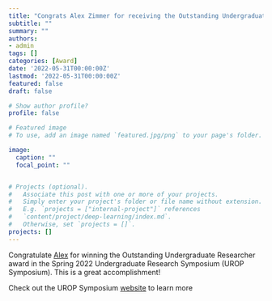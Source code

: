 ```yaml
---
title: "Congrats Alex Zimmer for receiving the Outstanding Undergraduate Researcher award in the Spring Symposium"
subtitle: ""
summary: ""
authors: 
- admin
tags: []
categories: [Award]
date: '2022-05-31T00:00:00Z'
lastmod: '2022-05-31T00:00:00Z'
featured: false
draft: false

# Show author profile?
profile: false  

# Featured image
# To use, add an image named `featured.jpg/png` to your page's folder.

image:
  caption: ""
  focal_point: ""


# Projects (optional).
#   Associate this post with one or more of your projects.
#   Simply enter your project's folder or file name without extension.
#   E.g. `projects = ["internal-project"]` references 
#   `content/project/deep-learning/index.md`.
#   Otherwise, set `projects = []`.
projects: []
---
```


Congratulate [Alex](https://lai-etal-lab.github.io/author/alex-zimmer/) for winning the Outstanding Undergraduate Researcher award in the Spring 2022 Undergraduate Research Symposium (UROP Symposium). This is a great accomplishment!


Check out the UROP Symposium [website](https://symposium.urop.gatech.edu/awards/) to learn more